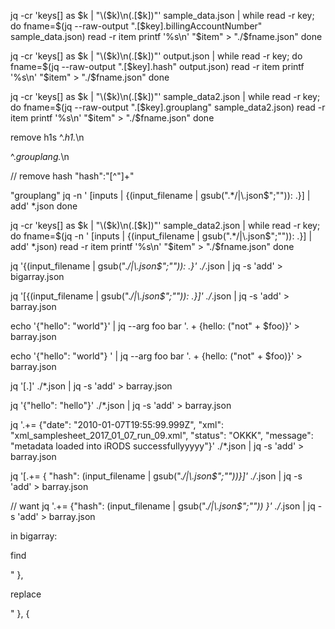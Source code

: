 jq -cr 'keys[] as $k | "\($k)\n\(.[$k])"' sample_data.json | while read -r key; do
  fname=$(jq --raw-output ".[$key].billingAccountNumber" sample_data.json)
  read -r item
  printf '%s\n' "$item" > "./$fname.json"
done


jq -cr 'keys[] as $k | "\($k)\n\(.[$k])"' output.json | while read -r key; do
  fname=$(jq --raw-output ".[$key].hash" output.json)
  read -r item
  printf '%s\n' "$item" > "./$fname.json"
done

jq -cr 'keys[] as $k | "\($k)\n\(.[$k])"' sample_data2.json | while read -r key; do
  fname=$(jq --raw-output ".[$key].grouplang" sample_data2.json)
  read -r item
  printf '%s\n' "$item" > "./$fname.json"
done



remove h1s
^.*h1.*\n

^.*grouplang.*\n

// remove hash
"hash":"[^"]+"

"grouplang"
jq -n '
  [inputs
   | {(input_filename | gsub(".*/|\\.json$";"")): .}]
  | add' *.json
done

jq -cr 'keys[] as $k | "\($k)\n\(.[$k])"' sample_data2.json | while read -r key; do
  fname=$(jq -n '
  [inputs
   | {(input_filename | gsub(".*/|\\.json$";"")): .}]
  | add' *.json)
  read -r item
  printf '%s\n' "$item" > "./$fname.json"
done



jq '{(input_filename | gsub(".*/|\\.json$";"")): .}' ./*.json | jq -s 'add' > bigarray.json


jq '[{(input_filename | gsub(".*/|\\.json$";"")): .}]' ./*.json | jq -s 'add' > barray.json


echo '{"hello": "world"}' | jq --arg foo bar '. + {hello: ("not" + $foo)}' > barray.json

echo '{"hello": "world"} ' | jq --arg foo bar '. + {hello: ("not" + $foo)}' > barray.json

jq '[.]' ./*.json | jq -s 'add' > barray.json


jq '{"hello": "hello"}' ./*.json | jq -s 'add' > barray.json

jq '.+= {"date": "2010-01-07T19:55:99.999Z", "xml": "xml_samplesheet_2017_01_07_run_09.xml", "status": "OKKK", "message": "metadata loaded into iRODS successfullyyyyy"}' ./*.json | jq -s 'add' > barray.json

jq '[.+= { "hash": (input_filename | gsub(".*/|\\.json$";""))}]' ./*.json | jq -s 'add' > barray.json


// want
jq '.+= {"hash": (input_filename | gsub(".*/|\\.json$";"")) }' ./*.json | jq -s 'add' > barray.json


in bigarray:

find

"
  },

  replace

  "
    },
    {